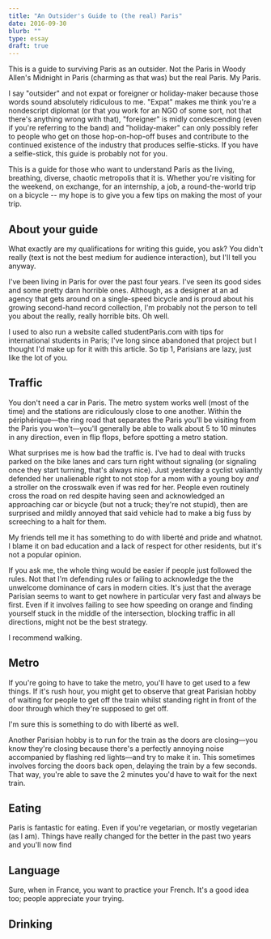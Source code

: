 ```yaml
---
title: "An Outsider's Guide to (the real) Paris"
date: 2016-09-30
blurb: ""
type: essay
draft: true
---
```


This is a guide to surviving Paris as an outsider. Not the Paris in Woody Allen's Midnight in Paris (charming as that was) but the real Paris. My Paris.

I say "outsider" and not expat or foreigner or holiday-maker because those words sound absolutely ridiculous to me. "Expat" makes me think you're a nondescript diplomat (or that you work for an NGO of some sort, not that there's anything wrong with that), "foreigner" is midly condescending (even if you're referring to the band) and "holiday-maker" can only possibly refer to people who get on those hop-on-hop-off buses and contribute to the continued existence of the industry that produces selfie-sticks. If you have a selfie-stick, this guide is probably not for you.

This is a guide for those who want to understand Paris as the living, breathing, diverse, chaotic metropolis that it is. Whether you're visiting for the weekend, on exchange, for an internship, a job, a round-the-world trip on a bicycle -- my hope is to give you a few tips on making the most of your trip.

## About your guide

What exactly are my qualifications for writing this guide, you ask? You didn't really (text is not the best medium for audience interaction), but I'll tell you anyway.

I've been living in Paris for over the past four years. I've seen its good sides and some pretty darn horrible ones. Although, as a designer at an ad agency that gets around on a single-speed bicycle and is proud about his growing second-hand record collection, I'm probably not the person to tell you about the really, really horrible bits. Oh well.

I used to also run a website called studentParis.com with tips for international students in Paris; I've long since abandoned that project but I thought I'd make up for it with this article. So tip 1, Parisians are lazy, just like the lot of you.

## Traffic

You don't need a car in Paris. The metro system works well (most of the time) and the stations are ridiculously close to one another. Within the périphérique—the ring road that separates the Paris you'll be visiting from the Paris you won't—you'll generally be able to walk about 5 to 10 minutes in any direction, even in flip flops, before spotting a metro station.

What surprises me is how bad the traffic is. I've had to deal with trucks parked on the bike lanes and cars turn right without signaling (or signaling once they start turning, that's always nice). Just yesterday a cyclist valiantly defended her unalienable right to not stop for a mom with a young boy *and* a stroller on the crosswalk even if was red for her. People even routinely cross the road on red despite having seen and acknowledged an approaching car or bicycle (but not a truck; they're not stupid), then are surprised and mildly annoyed that said vehicle had to make a big fuss by screeching to a halt for them.

My friends tell me it has something to do with liberté and pride and whatnot. I blame it on bad education and a lack of respect for other residents, but it's not a popular opinion.

If you ask me, the whole thing would be easier if people just followed the rules. Not that I'm defending rules or failing to acknowledge the the unwelcome dominance of cars in modern cities. It's just that the average Parisian seems to want to get nowhere in particular very fast and always be first. Even if it involves failing to see how speeding on orange and finding yourself stuck in the middle of the intersection, blocking traffic in all directions, might not be the best strategy.

I recommend walking. 

## Metro

If you're going to have to take the metro, you'll have to get used to a few things. If it's rush hour, you might get to observe that great Parisian hobby of waiting for people to get off the train whilst standing right in front of the door through which they're supposed to get off. 

I'm sure this is something to do with liberté as well. 

Another Parisian hobby is to run for the train as the doors are closing—you know they're closing because there's a perfectly annoying noise accompanied by flashing red lights—and try to make it in. This sometimes involves forcing the doors back open, delaying the train by a few seconds. That way, you're able to save the 2 minutes you'd have to wait for the next train.

## Eating

Paris is fantastic for eating. Even if you're vegetarian, or mostly vegetarian (as I am). Things have really changed for the better in the past two years and you'll now find 

## Language

Sure, when in France, you want to practice your French. It's a good idea too; people appreciate your trying. 

## Drinking

## 